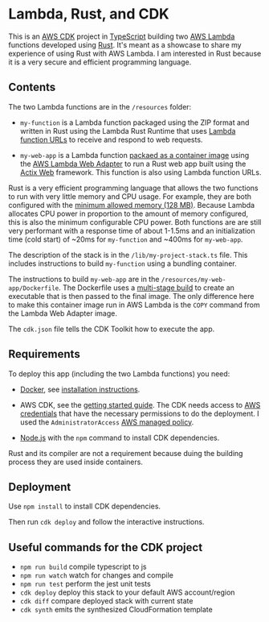 # Lambda, Rust, and CDK

This is an [AWS CDK](https://aws.amazon.com/cdk/) project in [TypeScript](https://www.typescriptlang.org) building two [AWS Lambda](https://aws.amazon.com/lambda/) functions developed using [Rust](https://www.rust-lang.org). It's meant as a showcase to share my experience of using Rust with AWS Lambda. I am interested in Rust because it is a very secure and efficient programming language.

## Contents

The two Lambda functions are in the `/resources` folder:

- `my-function` is a Lambda function packaged using the ZIP format and written in Rust using the Lambda Rust Runtime that uses [Lambda function URLs](https://docs.aws.amazon.com/lambda/latest/dg/lambda-urls.html) to receive and respond to web requests.

- `my-web-app`  is a Lambda function [packaed as a container image](https://docs.aws.amazon.com/lambda/latest/dg/gettingstarted-images.html) using the [AWS Lambda Web Adapter](https://github.com/awslabs/aws-lambda-web-adapter) to run a Rust web app built using the [Actix Web](https://actix.rs) framework. This function is also using Lambda function URLs.

Rust is a very efficient programming language that allows the two functions to run with very little memory and CPU usage. For example, they are both configured with the [minimum allowed memory (128 MB)](https://docs.aws.amazon.com/lambda/latest/dg/configuration-function-common.html#configuration-memory-console). Because Lambda allocates CPU power in proportion to the amount of memory configured, this is also the minimum configurable CPU power. Both functions are are still very performant with a response time of about 1-1.5ms and an initialization time (cold start) of ~20ms for `my-function` and ~400ms for `my-web-app`.

The description of the stack is in the `/lib/my-project-stack.ts` file. This includes instructions to build `my-function` using a bundling container.

The instructions to build `my-web-app` are in the `/resources/my-web-app/Dockerfile`. The Dockerfile uses a [multi-stage build](https://docs.docker.com/build/building/multi-stage/) to create an executable that is then passed to the final image. The only difference here to make this container image run in AWS Lambda is the `COPY` command from the Lambda Web Adapter image.

The `cdk.json` file tells the CDK Toolkit how to execute the app.

## Requirements

To deploy this app (including the two Lambda functions) you need:

- [Docker](https://www.docker.com), see [installation instructions](https://docs.docker.com/get-docker/).

- AWS CDK, see the [getting started guide](https://docs.aws.amazon.com/cdk/v2/guide/getting_started.html). The CDK needs access to [AWS credentials](https://docs.aws.amazon.com/cli/latest/userguide/cli-configure-files.html) that have the necessary permissions to do the deployment. I used the `AdministratorAccess` [AWS managed policy](https://docs.aws.amazon.com/IAM/latest/UserGuide/access_policies_job-functions.html).

- [Node.js](https://nodejs.org/) with the `npm` command to install CDK dependencies.

Rust and its compiler are not a requirement because duing the building process they are used inside containers.

## Deployment

Use `npm install` to install CDK dependencies.

Then run `cdk deploy` and follow the interactive instructions.

## Useful commands for the CDK project

* `npm run build`   compile typescript to js
* `npm run watch`   watch for changes and compile
* `npm run test`    perform the jest unit tests
* `cdk deploy`      deploy this stack to your default AWS account/region
* `cdk diff`        compare deployed stack with current state
* `cdk synth`       emits the synthesized CloudFormation template
